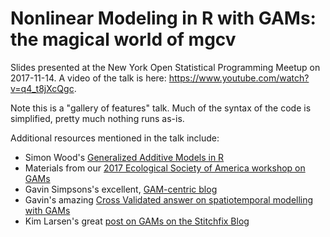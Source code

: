 # Nonlinear Modeling in R with GAMs: the magical world of mgcv

Slides presented at the New York Open Statistical Programming Meetup on 2017-11-14.  A video of the talk is here: https://www.youtube.com/watch?v=q4_t8jXcQgc.

Note this is a "gallery of features" talk. Much of the syntax of the code is simplified, pretty much nothing runs as-is.

Additional resources mentioned in the talk include:

-  Simon Wood's [Generalized Additive Models in R](https://www.crcpress.com/Generalized-Additive-Models-An-Introduction-with-R-Second-Edition/Wood/p/book/9781498728331) 
-  Materials from our [2017 Ecological Society of America workshop on GAMs](https://noamross.github.io/mgcv-esa-workshop/)
-  Gavin Simpsons's excellent, [GAM-centric blog](https://www.fromthebottomoftheheap.net/)
-  Gavin's amazing [Cross Validated answer on spatiotemporal modelling with GAMs](https://stats.stackexchange.com/questions/244042/trend-in-irregular-time-series-data/306361#306361)
-  Kim Larsen's great [post on GAMs on the Stitchfix Blog](http://multithreaded.stitchfix.com/blog/2015/07/30/gam/)

